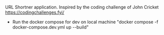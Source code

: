 URL Shortner application.
Inspired by the coding challenge of John Cricket https://codingchallenges.fyi/

- Run the docker compose for dev on local machine 
"docker compose -f docker-compose.dev.yml up --build"